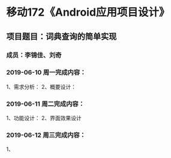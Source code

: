 # 移动172《Android应用项目设计》
## 项目题目：词典查询的简单实现
### 成员：李锦佳、刘奇

### 2019-06-10 周一完成内容：
1、需求分析：
2、概要设计：


### 2019-06-11 周二完成内容：
1、功能设计：
2、界面效果设计


### 2019-06-12 周三完成内容：
1、
